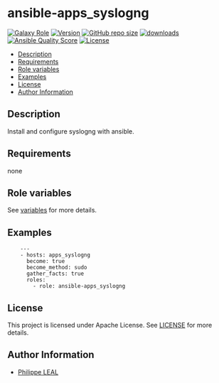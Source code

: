 # ansible-apps_syslogng

[![Galaxy Role](https://img.shields.io/badge/galaxy-apps_syslogng-purple?style=flat)](https://galaxy.ansible.com/lotusnoir/apps_syslogng)
[![Version](https://img.shields.io/github/release/lotusnoir/ansible-apps_syslogng.svg)](https://github.com/lotusnoir/ansible-apps_syslogng/releases/latest)
[![GitHub repo size](https://img.shields.io/github/repo-size/lotusnoir/ansible-apps_syslogng?color=orange&style=flat)](https://galaxy.ansible.com/lotusnoir/apps_syslogng)
[![downloads](https://img.shields.io/ansible/role/d/)](https://galaxy.ansible.com/lotusnoir/apps_syslogng)
[![Ansible Quality Score](https://img.shields.io/ansible/quality/)](https://galaxy.ansible.com/lotusnoir/apps_syslogng)
[![License](https://img.shields.io/badge/license-Apache--2.0-brightgreen?style=flat)](https://opensource.org/licenses/Apache-2.0)

<!-- START doctoc generated TOC please keep comment here to allow auto update -->
<!-- DON'T EDIT THIS SECTION, INSTEAD RE-RUN doctoc TO UPDATE -->

- [Description](#description)
- [Requirements](#requirements)
- [Role variables](#role-variables)
- [Examples](#examples)
- [License](#license)
- [Author Information](#author-information)

<!-- END doctoc generated TOC please keep comment here to allow auto update -->

## Description

Install and configure syslogng with ansible.
## Requirements

none

## Role variables

See [variables](/defaults/main.yml) for more details.

## Examples

        ---
        - hosts: apps_syslogng
          become: true
          become_method: sudo
          gather_facts: true
          roles:
            - role: ansible-apps_syslogng


## License

This project is licensed under Apache License. See [LICENSE](/LICENSE) for more details.

## Author Information

- [Philippe LEAL](https://github.com/lotusnoir)
